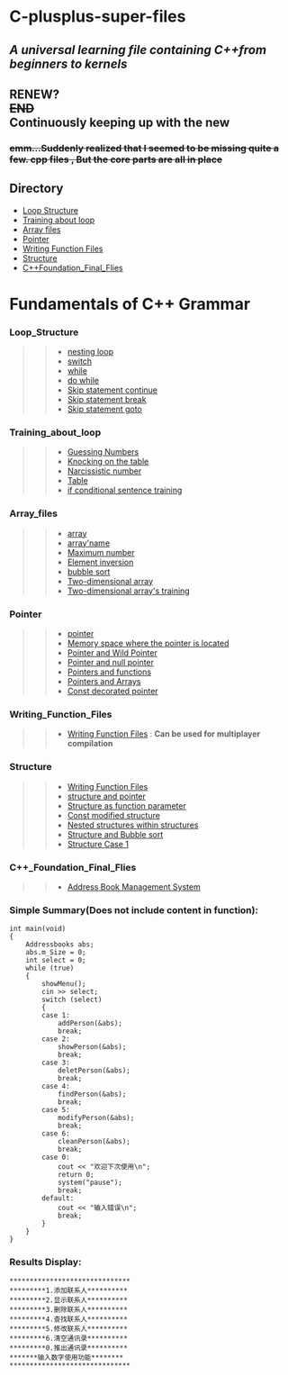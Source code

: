 # C-plusplus-super-files
## ***A universal learning file containing C++from beginners to kernels***
## RENEW?<br/>**~~END~~**<br/>Continuously keeping up with the new<br/>
### ~~emm...Suddenly realized that I seemed to be missing quite a few. cpp files , But the core parts are all in place~~<br/>
## Directory
* [Loop Structure](#Loop_Structure)
* [Training about loop](#Training_about_loop)
* [Array files](#Array_files)
* [Pointer](#Pointer)
* [Writing Function Files](#Writing_Function_Files)
* [Structure](#Structure)
* [C++Foundation_Final_Flies](#C++_Foundation_Final_Flies)

# Fundamentals of C++ Grammar
### Loop_Structure
>> + [nesting loop](https://github.com/super-yjt/My--C-plusplus-super-files/blob/main/Loop%20Structure/nesting%20loop.cpp)
>> + [switch](https://github.com/super-yjt/My--C-plusplus-super-files/blob/main/Loop%20Structure/switch.cpp)
>> + [while](https://github.com/super-yjt/My--C-plusplus-super-files/blob/main/Loop%20Structure/while.cpp)
>> + [do while](https://github.com/super-yjt/My--C-plusplus-super-files/blob/main/Loop%20Structure/Do%20while.cpp)
>> + [Skip statement continue](https://github.com/super-yjt/My--C-plusplus-super-files/blob/main/Loop%20Structure/Skip%20statement%20continue.cpp)
>> + [Skip statement break](https://github.com/super-yjt/My--C-plusplus-super-files/blob/main/Loop%20Structure/Skip%20statement%20break.cpp)
>> + [Skip statement goto](https://github.com/super-yjt/My--C-plusplus-super-files/blob/main/Loop%20Structure/Skip%20statement%20goto.cpp)

### Training_about_loop
>> + [Guessing Numbers](https://github.com/super-yjt/My--C-plusplus-super-files/blob/main/training/Guessing%20Numbers.cpp)
>> + [Knocking on the table](https://github.com/super-yjt/My--C-plusplus-super-files/blob/main/training/Knocking%20on%20the%20table.cpp)
>> + [Narcissistic number](https://github.com/super-yjt/My--C-plusplus-super-files/blob/main/training/Narcissistic%20number.cpp)
>> + [Table](https://github.com/super-yjt/My--C-plusplus-super-files/blob/main/training/Table.cpp)
>> + [if conditional sentence training](https://github.com/super-yjt/My--C-plusplus-super-files/blob/main/training/if%20conditional%20sentence%20training.cpp)

### Array_files
>> + [array](https://github.com/super-yjt/My--C-plusplus-super-files/blob/main/array%20files/array.cpp)
>> + [array'name](https://github.com/super-yjt/My--C-plusplus-super-files/blob/main/array%20files/array'name.cpp)
>> + [Maximum number](https://github.com/super-yjt/My--C-plusplus-super-files/blob/main/array%20files/Maximum%20number.cpp)
>> + [Element inversion](https://github.com/super-yjt/My--C-plusplus-super-files/blob/main/array%20files/Element%20inversion.cpp)
>> + [bubble sort](https://github.com/super-yjt/My--C-plusplus-super-files/blob/main/array%20files/bubble%20sort.cpp)
>> + [Two-dimensional array](https://github.com/super-yjt/My--C-plusplus-super-files/blob/main/array%20files/Two-dimensional%20array.cpp)
>> + [Two-dimensional array's training](https://github.com/super-yjt/My--C-plusplus-super-files/blob/main/array%20files/Two-dimensional%20array's%20training.cpp)

### Pointer
>> + [pointer](https://github.com/super-yjt/My--C-plusplus-super-files/blob/main/pointer/pointer.cpp)
>> + [Memory space where the pointer is located](https://github.com/super-yjt/My--C-plusplus-super-files/blob/main/pointer/Memory%20space%20where%20the%20pointer%20is%20located.cpp)
>> + [Pointer and Wild Pointer](https://github.com/super-yjt/My--C-plusplus-super-files/blob/main/pointer/Pointer%20and%20Wild%20Pointer.cpp)
>> + [Pointer and null pointer](https://github.com/super-yjt/My--C-plusplus-super-files/blob/main/pointer/Pointer%20and%20null%20pointer.cpp)
>> + [Pointers and functions](https://github.com/super-yjt/My--C-plusplus-super-files/blob/main/pointer/Pointers%20and%20functions.cpp)
>> + [Pointers and Arrays](https://github.com/super-yjt/My--C-plusplus-super-files/blob/main/pointer/Pointers%20and%20Arrays.cpp)
>> + [Const decorated pointer](https://github.com/super-yjt/My--C-plusplus-super-files/blob/main/pointer/Const%20decorated%20pointer.cpp)

### Writing_Function_Files
>> + [Writing Function Files](https://github.com/super-yjt/My--C-plusplus-super-files/tree/main/Writing%20Function%20Files) : **Can be used for multiplayer compilation**

### Structure
>>  + [Writing Function Files](https://github.com/super-yjt/My--C-plusplus-super-files/blob/main/structure/structure.cpp)
>>  + [structure and pointer](https://github.com/super-yjt/My--C-plusplus-super-files/blob/main/structure/structure%20and%20pointer.cpp)
>>  + [Structure as function parameter](https://github.com/super-yjt/My--C-plusplus-super-files/blob/main/structure/Structure%20as%20function%20parameter.cpp)
>>  + [Const modified structure](https://github.com/super-yjt/My--C-plusplus-super-files/blob/main/structure/Const%20modified%20structure.cpp)
>>  + [Nested structures within structures](https://github.com/super-yjt/My--C-plusplus-super-files/blob/main/structure/Nested%20structures%20within%20structures.cpp)
>>  + [Structure and Bubble sort](https://github.com/super-yjt/My--C-plusplus-super-files/blob/main/structure/Structure%20and%20Bubble%20sort.cpp)
>>  + [Structure Case 1](https://github.com/super-yjt/My--C-plusplus-super-files/blob/main/structure/Structure%20Case%201.cpp)

### C++_Foundation_Final_Flies
>> + [Address Book Management System](https://github.com/super-yjt/My--C-plusplus-super-files/blob/main/Address%20Book%20Management%20System/Address%20Book%20Management%20System.cpp)

### Simple Summary(Does not include content in function):
```
int main(void)
{
    Addressbooks abs;
    abs.m_Size = 0;
    int select = 0;
    while (true)
    {
        showMenu();
        cin >> select;
        switch (select)
        {
        case 1:
            addPerson(&abs);
            break;
        case 2:
            showPerson(&abs);
            break;
        case 3:
            deletPerson(&abs);
            break;
        case 4:
            findPerson(&abs);
            break;
        case 5:
            modifyPerson(&abs);
            break;
        case 6:
            cleanPerson(&abs);
            break;
        case 0:
            cout << "欢迎下次使用\n";
            return 0;
            system("pause");
            break;
        default:
            cout << "输入错误\n";
            break;
        }
    }
}
```

### Results Display:
```
******************************
*********1.添加联系人**********
*********2.显示联系人**********
*********3.删除联系人**********
*********4.查找联系人**********
*********5.修改联系人**********
*********6.清空通讯录**********
*********0.推出通讯录**********
*******输入数字使用功能********
******************************
```


